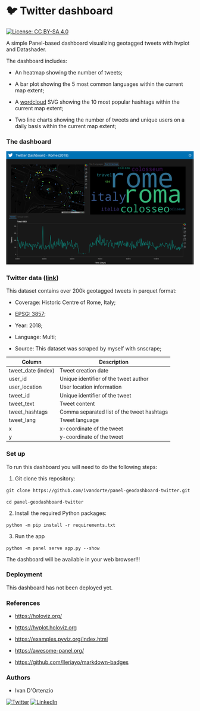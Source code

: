 # :bird: Twitter dashboard

[![License: CC BY-SA 4.0](https://img.shields.io/badge/License-CC%20BY--SA%204.0-lightgrey.svg)](https://creativecommons.org/licenses/by/4.0/)

A simple Panel-based dashboard visualizing geotagged tweets with hvplot and Datashader.

The dashboard includes:

- An heatmap showing the number of tweets;

- A bar plot showing the 5 most common languages within the current map extent;

- A [wordcloud](https://amueller.github.io/word_cloud/) SVG showing the 10 most popular hashtags within the current map extent;

- Two line charts showing the number of tweets and unique users on a daily basis within the current map extent;

### The dashboard

![img](https://raw.githubusercontent.com/ivandorte/panel-geodashboard-twitter/main/assets/images/dashboard.png)

### Twitter data ([link](https://github.com/ivandorte/panel-geodashboard-twitter/blob/main/data/rome_tweets.parquet))

This dataset contains over 200k geotagged tweets in parquet format:

- Coverage: Historic Centre of Rome, Italy;

- [EPSG: 3857](https://epsg.io/3857);

- Year: 2018;

- Language: Multi;

- Source: This dataset was scraped by myself with snscrape; 

| Column | Description |
| ------------- | ------------- |
| tweet_date (index) | Tweet creation date |
| user_id | Unique identifier of the tweet author |
| user_location | User location information |
| tweet_id | Unique identifier of the tweet |
| tweet_text | Tweet content |
| tweet_hashtags | Comma separated list of the tweet hashtags |
| tweet_lang | Tweet language |
| x | x-coordinate of the tweet |
| y | y-coordinate of the tweet |

### Set up
To run this dashboard you will need to do the following steps:

1. Git clone this repository:

`git clone https://github.com/ivandorte/panel-geodashboard-twitter.git`

`cd panel-geodashboard-twitter`

2. Install the required Python packages:

`python -m pip install -r requirements.txt`

3. Run the app

`python -m panel serve app.py --show`

The dashboard will be available in your web browser!!!

### Deployment

This dashboard has not been deployed yet.

### References

- https://holoviz.org/

- https://hvplot.holoviz.org

- https://examples.pyviz.org/index.html

- https://awesome-panel.org/

- https://github.com/Ileriayo/markdown-badges

### Authors

- Ivan D'Ortenzio

[![Twitter](https://img.shields.io/badge/Twitter-%231DA1F2.svg?style=for-the-badge&logo=Twitter&logoColor=white)](https://twitter.com/ivanziogeo)
[![LinkedIn](https://img.shields.io/badge/linkedin-%230077B5.svg?style=for-the-badge&logo=linkedin&logoColor=white)](https://www.linkedin.com/in/ivan-d-ortenzio/)
